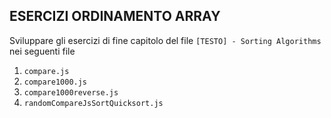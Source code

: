 ## ESERCIZI ORDINAMENTO ARRAY

Sviluppare gli esercizi di fine capitolo del file `[TESTO] - Sorting Algorithms` nei seguenti file

1. `compare.js`
2. `compare1000.js`
3. `compare1000reverse.js`
4. `randomCompareJsSortQuicksort.js`
